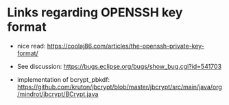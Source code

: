 # Links regarding OPENSSH key format 

* nice read: <https://coolaj86.com/articles/the-openssh-private-key-format/>

* See discussion:
<https://bugs.eclipse.org/bugs/show_bug.cgi?id=541703>

* implementation of bcrypt_pbkdf:
<https://github.com/kruton/jbcrypt/blob/master/jbcrypt/src/main/java/org/mindrot/jbcrypt/BCrypt.java>
